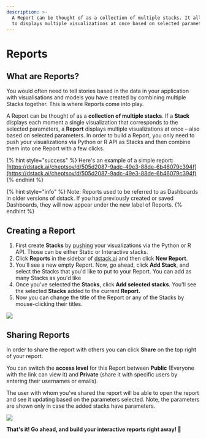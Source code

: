 ```yaml
---
description: >-
  A Report can be thought of as a collection of multiple stacks. It allows you
  to displays multiple visualizations at once based on selected parameters.
---
```


# Reports

## What are Reports?

You would often need to tell stories based in the data in your application with visualisations and models you have created by combining multiple Stacks together. This is where Reports come into play.

A Report can be thought of as a **collection of multiple stacks**. If a **Stack** displays each moment a single visualization that corresponds to the selected parameters, a **Report** displays multiple visualizations at once – also based on selected parameters. In order to build a Report, you only need to push your visualizations via Python or R API as Stacks and then combine them into one Report with a few clicks.

{% hint style="success" %}
Here's an example of a simple report: [https://dstack.ai/cheptsov/d/505d2087-9adc-49e3-88de-6b46079c394f](https://dstack.ai/cheptsov/d/505d2087-9adc-49e3-88de-6b46079c394f)
{% endhint %}

{% hint style="info" %}
Note: Reports used to be referred to as Dashboards in older versions of dstack. If you had previously created or saved Dashboards, they will now appear under the new label of Reports.
{% endhint %}

## Creating a Report

1. First create **Stacks** by [pushing](pushing-visualizations.md) your visualizations via the Python or R API. Those can be either Static or Interactive stacks. 
2. Click **Reports** in the sidebar of [dstack.ai](https://dstack.ai) and then click **New Report**.
3. You'll see a new empty Report. Now, go ahead, click **Add Stack**, and select the Stacks that you'd like to put to your Report. You can add as many Stacks as you'd like
4. Once you've selected the **Stacks**, click **Add selected stacks**. You'll see the selected **Stacks** added to the current **Report.**
5. Now you can change the title of the Report or any of the Stacks by mouse-clicking their titles.

![](../.gitbook/assets/frame-13.png)

## Sharing Reports

In order to share the report with others you can click **Share** on the top right of your report.

You can switch the **access level** for this Report between **Public** \(Everyone with the link can view it\) and **Private** \(share it with specific users by entering their usernames or emails\).

The user with whom you've shared the report will be able to open the report and see it updating based on the parameters selected. Note, the parameters are shown only in case the added stacks have parameters.

![](../.gitbook/assets/frame-12.png)

**That's it! Go ahead, and build your interactive reports right away! 🚀**

